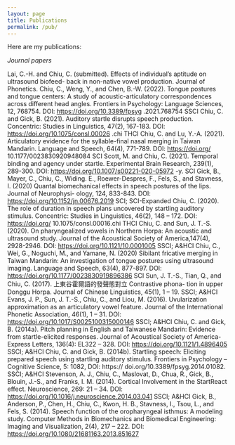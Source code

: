 ```yaml
---
layout: page
title: Publications
permalink: /pub/
---
```


Here are my publications:

_Journal papers_

Lai, C.-H. and Chiu, C. (submitted). Effects of individual’s aptitude on ultrasound biofeed- back in non-native vowel production. Journal of Phonetics.
Chiu, C., Weng, Y., and Chen, B.-W. (2022). Tongue postures and tongue centers: A study of acoustic-articulatory correspondences across different head angles. Frontiers in Psychology: Language Sciences, 12, 768754. DOI: https://doi.org/10.3389/fpsyg .2021.768754 SSCI
Chiu, C. and Gick, B. (2021). Auditory startle disrupts speech production. Concentric: Studies in Linguistics, 47(2), 167-183. DOI: https://doi.org/10.1075/consl.00026 .chi THCI
Chiu, C. and Lu, Y.-A. (2021). Articulatory evidence for the syllable-final nasal merging in Taiwan Mandarin. Language and Speech, 64(4), 771-789. DOI: https://doi.org/ 10.1177/0023830920948084 SCI
Scott, M. and Chiu, C. (2021). Temporal binding and agency under startle. Experimental Brain Research, 239(1), 289-300. DOI: https://doi.org/10.1007/s00221-020-05972 -y. SCI
Gick, B., Mayer, C., Chiu, C., Widing. E., Roewer-Despres, F., Fels, S., and Stavness, I. (2020) Quantal biomechanical effects in speech postures of the lips. Journal of Neurophysi- ology, 124, 833-843. DOI: https://doi.org/10.1152/jn.00676.2019 SCI; SCI-Expanded
Chiu, C. (2020). The role of duration in speech plans uncovered by startling auditory stimulus. Concentric: Studies in Linguistics, 46(2), 148 – 172. DOI: https://doi.org/ 10.1075/consl.00016.chi THCI
Chiu, C. and Sun, J. T.-S. (2020). On pharyngealized vowels in Northern Horpa: An acoustic and ultrasound study. Journal of the Acoustical Society of America,147(4), 2928-2946. DOI: https://doi.org/10.1121/10.0001005 SSCI; A&HCI
Chiu, C., Wei, G., Noguchi, M., and Yamane, N. (2020) Sibilant fricative merging in Taiwan Mandarin: An investigation of tongue postures using ultrasound imaging. Language and Speech, 63(4), 877-897. DOI: https://doi.org/10.1177/0023830919896386 SCI
Sun, J. T.-S., Tian, Q., and Chiu, C. (2017). 上東谷霍爾語的發聲態對立 Contrastive phona- tion in upper Donggu Horpa. Journal of Chinese Linguistics, 45(1), 1 – 19. SSCI; A&HCI
Evans, J. P., Sun, J. T.-S., Chiu, C., and Liou, M. (2016). Uvularization approximation as an articulatory vowel feature. Journal of the International Phonetic Association, 46(1), 1 – 31. DOI: https://doi.org/10.1017/S0025100315000146 SSCI; A&HCI
Chiu, C. and Gick, B. (2014a). Pitch planning in English and Taiwanese Mandarin: Evidence from startle-elicited responses. Journal of Acoustical Society of America-Express Letters, 136(4): EL322 – 328. DOI: https://doi.org/10.1121/1.4896405 SSCI; A&HCI
Chiu, C. and Gick, B. (2014b). Startling speech: Eliciting prepared speech using startling auditory stimulus. Frontiers in Psychology – Cognitive Science, 5: 1082, DOI: https:// doi.org/10.3389/fpsyg.2014.01082. SSCI; A&HCI
Stevenson, A. J., Chiu, C., Maslovat, D., Chua, R., Gick, B., Blouin, J.-S., and Franks, I. M. (2014). Cortical Involvement in the StartReact effect. Neuroscience, 269: 21 – 34. DOI: https://doi.org/10.1016/j.neuroscience.2014.03.041 SSCI; A&HCI
Gick, B., Anderson, P., Chen, H., Chiu, C., Kwon, H. B., Stavness, I., Tsou, L., and Fels, S. (2014). Speech function of the oropharyngeal isthmus: A modeling study. Computer Methods in Biomechanics and Biomedical Engineering: Imaging and Visualization, 2(4), 217 – 222. DOI: https://doi.org/10.1080/21681163.2013.851627

